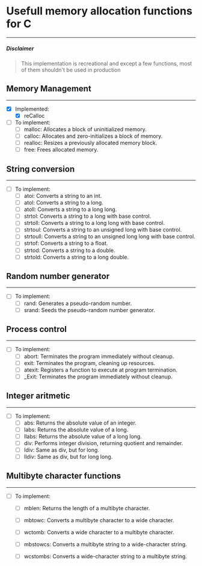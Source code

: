# Usefull memory allocation functions for C
---
##### Disclaimer
> This implementation is recreational and except a few functions, most of them shouldn't be used in
> production
## Memory Management
---
- [x] Implemented:
    - [x] reCalloc

- [ ] To implement:
    - [ ] malloc: Allocates a block of uninitialized memory.
    - [ ] calloc: Allocates and zero-initializes a block of memory.
    - [ ] realloc: Resizes a previously allocated memory block.
    - [ ] free: Frees allocated memory.

## String conversion
---
- [ ] To implement:
    - [ ] atoi: Converts a string to an int.
    - [ ] atol: Converts a string to a long.
    - [ ] atoll: Converts a string to a long long.
    - [ ] strtol: Converts a string to a long with base control.
    - [ ] strtoll: Converts a string to a long long with base control.
    - [ ] strtoul: Converts a string to an unsigned long with base control.
    - [ ] strtoull: Converts a string to an unsigned long long with base control.
    - [ ] strtof: Converts a string to a float.
    - [ ] strtod: Converts a string to a double.
    - [ ] strtold: Converts a string to a long double.

## Random number generator
---
- [ ] To implement:
    - [ ] rand: Generates a pseudo-random number.
    - [ ] srand: Seeds the pseudo-random number generator.

## Process control
---
- [ ]  To implement:
    - [ ] abort: Terminates the program immediately without cleanup.
    - [ ] exit: Terminates the program, cleaning up resources.
    - [ ] atexit: Registers a function to execute at program termination.
    - [ ] _Exit: Terminates the program immediately without cleanup.

## Integer aritmetic
---
- [ ] To implement:
    - [ ] abs: Returns the absolute value of an integer.
    - [ ] labs: Returns the absolute value of a long.
    - [ ] llabs: Returns the absolute value of a long long.
    - [ ] div: Performs integer division, returning quotient and remainder.
    - [ ] ldiv: Same as div, but for long.
    - [ ] lldiv: Same as div, but for long long.

## Multibyte character functions
---
- [ ] To implement:
    - [ ] mblen: Returns the length of a multibyte character.
    - [ ] mbtowc: Converts a multibyte character to a wide character.
    - [ ] wctomb: Converts a wide character to a multibyte character.
    - [ ] mbstowcs: Converts a multibyte string to a wide-character string.
    - [ ] wcstombs: Converts a wide-character string to a multibyte string.

